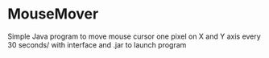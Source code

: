 # MouseMover
Simple Java program to move mouse cursor one pixel on X and Y axis every 30 seconds/ with interface and .jar to launch program
